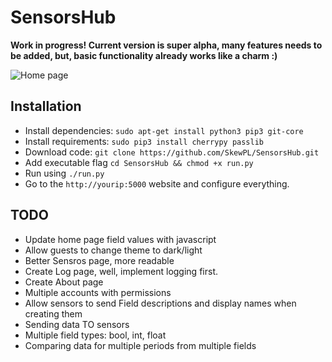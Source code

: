 # SensorsHub
**Work in progress! Current version is super alpha, many features needs to be added, but, basic functionality already works like a charm :)**  
  
![Home page](http://i.imgur.com/24U7A52.png)

## Installation  
 - Install dependencies: `sudo apt-get install python3 pip3 git-core`
 - Install requirements: `sudo pip3 install cherrypy passlib`
 - Download code: `git clone https://github.com/SkewPL/SensorsHub.git`
 - Add executable flag `cd SensorsHub && chmod +x run.py`
 - Run using `./run.py`
 - Go to the `http://yourip:5000` website and configure everything.  
  
## TODO  
 - Update home page field values with javascript  
 - Allow guests to change theme to dark/light  
 - Better Sensros page, more readable  
 - Create Log page, well, implement logging first.  
 - Create About page  
 - Multiple accounts with permissions  
 - Allow sensors to send Field descriptions and display names when creating them  
 - Sending data TO sensors  
 - Multiple field types: bool, int, float  
 - Comparing data for multiple periods from multiple fields

